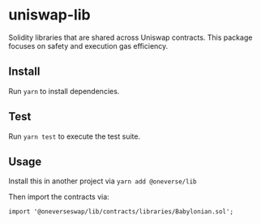 # uniswap-lib

Solidity libraries that are shared across Uniswap contracts. This package focuses on safety and execution gas efficiency.

## Install

Run `yarn` to install dependencies.

## Test

Run `yarn test` to execute the test suite.

## Usage

Install this in another project via `yarn add @oneverse/lib`

Then import the contracts via:

```solidity
import '@oneverseswap/lib/contracts/libraries/Babylonian.sol';

```
